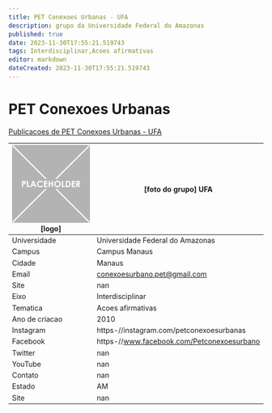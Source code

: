 ```yaml
---
title: PET Conexoes Urbanas - UFA
description: grupo da Universidade Federal do Amazonas
published: true
date: 2023-11-30T17:55:21.519743
tags: Interdisciplinar,Acoes afirmativas
editor: markdown
dateCreated: 2023-11-30T17:55:21.519743
---
```


# PET Conexoes Urbanas

[Publicacoes de PET Conexoes Urbanas - UFA](/atividade/175PETConexoesUrbanasUFA/feed.md)

| ![placeholder.png](/placeholder.png) [logo] | [foto do grupo] UFA         |
| ------------------------------------------- | ------------------------------------------------- |
| Universidade                                | Universidade Federal do Amazonas      |
| Campus                                      | Campus Manaus            |
| Cidade                                      | Manaus             |
| Email                                       | conexoesurbano.pet@gmail.com             |
| Site                                        | nan              |
| Eixo                                        | Interdisciplinar              |
| Tematica                                    | Acoes afirmativas          |
| Ano de criacao                              | 2010        |
| Instagram                                   | https-//instagram.com/petconexoesurbanas         |
| Facebook                                    | https-//www.facebook.com/Petconexoesurbano          |
| Twitter                                     | nan           |
| YouTube                                     | nan           |
| Contato                                     | nan         |
| Estado                                      |  AM            |
| Site                                        | nan |
